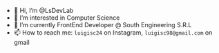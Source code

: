 - 👋 Hi, I’m @LsDevLab
- 👀 I’m interested in Computer Science
- 🌱 I’m currently FrontEnd Developer @ South Engineering S.R.L
- 📫 How to reach me: `luigisc24` on Instagram, `luigisc98@gmail.com` on gmail

<!---
LsDevLab/LsDevLab is a ✨ special ✨ repository because its `README.md` (this file) appears on your GitHub profile.
You can click the Preview link to take a look at your changes.
--->

